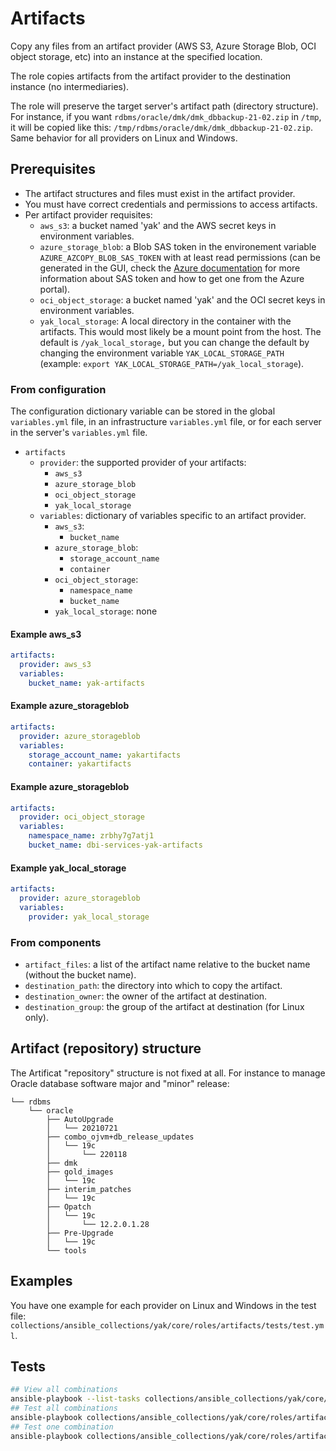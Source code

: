 # Artifacts

Copy any files from an artifact provider (AWS S3, Azure Storage Blob, OCI object storage, etc)
into an instance at the specified location.

The role copies artifacts from the artifact provider to the destination instance (no intermediaries).

The role will preserve the target server's artifact path (directory structure). For instance, if you want `rdbms/oracle/dmk/dmk_dbbackup-21-02.zip` in `/tmp`, it will be copied like this: `/tmp/rdbms/oracle/dmk/dmk_dbbackup-21-02.zip`. Same behavior for all providers on Linux and Windows.

## Prerequisites

- The artifact structures and files must exist in the artifact provider.
- You must have correct credentials and permissions to access artifacts.
- Per artifact provider requisites:
  - `aws_s3`: a bucket named 'yak' and the AWS secret keys in environment variables.
  - `azure_storage_blob`: a Blob SAS token in the environement variable `AZURE_AZCOPY_BLOB_SAS_TOKEN` with at least read permissions (can be generated in the GUI, check the [Azure documentation](https://learn.microsoft.com/en-us/azure/cognitive-services/translator/document-translation/create-sas-tokens?tabs=Containers) for more information about SAS token and how to get one from the Azure portal).
  - `oci_object_storage`: a bucket named 'yak' and the OCI secret keys in environment variables.
  - `yak_local_storage`: A local directory in the container with the artifacts. This would most likely be a mount point from the host. The default is `/yak_local_storage,` but you can change the default by changing the environment variable `YAK_LOCAL_STORAGE_PATH` (example: `export YAK_LOCAL_STORAGE_PATH=/yak_local_storage`).

### From configuration

The configuration dictionary variable can be stored in the global `variables.yml` file, in an infrastructure `variables.yml` file, or for each server in the server's `variables.yml` file.

- `artifacts`
  - `provider`: the supported provider of your artifacts:
    - `aws_s3`
    - `azure_storage_blob`
    - `oci_object_storage`
    - `yak_local_storage`
  - `variables`: dictionary of variables specific to an artifact provider.
    - `aws_s3`:
      - `bucket_name`
    - `azure_storage_blob`:
      - `storage_account_name`
      - `container`
    - `oci_object_storage`:
      - `namespace_name`
      - `bucket_name`
    - `yak_local_storage`: none

#### Example aws_s3

```yaml
artifacts:
  provider: aws_s3
  variables:
    bucket_name: yak-artifacts
```

#### Example azure_storageblob

```yml
artifacts:
  provider: azure_storageblob
  variables:
    storage_account_name: yakartifacts
    container: yakartifacts
```

#### Example azure_storageblob

```yml
artifacts:
  provider: oci_object_storage
  variables:
    namespace_name: zrbhy7g7atj1
    bucket_name: dbi-services-yak-artifacts
```

#### Example yak_local_storage

```yml
artifacts:
  provider: azure_storageblob
  variables:
    provider: yak_local_storage
```
### From components

- `artifact_files`: a list of the artifact name relative to the bucket name (without the bucket name).
- `destination_path`: the directory into which to copy the artifact.
- `destination_owner`: the owner of the artifact at destination.
- `destination_group`: the group of the artifact at destination (for Linux only).

## Artifact (repository) structure

The Artificat "repository" structure is not fixed at all.
For instance to manage Oracle database software major and "minor" release:

```
└── rdbms
    └── oracle
        ├── AutoUpgrade
        │   └── 20210721
        ├── combo_ojvm+db_release_updates
        │   └── 19c
        │       └── 220118
        ├── dmk
        ├── gold_images
        │   └── 19c
        ├── interim_patches
        │   └── 19c
        ├── Opatch
        │   └── 19c
        │       └── 12.2.0.1.28
        ├── Pre-Upgrade
        │   └── 19c
        └── tools
```

## Examples

You have one example for each provider on Linux and Windows in the test file: `collections/ansible_collections/yak/core/roles/artifacts/tests/test.yml`.

## Tests

```bash
## View all combinations
ansible-playbook --list-tasks collections/ansible_collections/yak/core/roles/artifacts/tests/test.yml
## Test all combinations
ansible-playbook collections/ansible_collections/yak/core/roles/artifacts/tests/test.yml
## Test one combination
ansible-playbook collections/ansible_collections/yak/core/roles/artifacts/tests/test.yml --tags=aws_s3_linux
```
